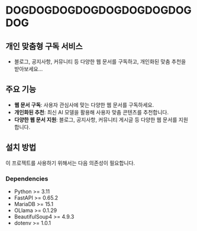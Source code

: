 # DOGDOGDOGDOGDOGDOGDOGDOGDOG

## 개인 맞춤형 구독 서비스

- 블로그, 공지사항, 커뮤니티 등 다양한 웹 문서를 구독하고, 개인화된 맞춤 추천을 받아보세요...


## 주요 기능

- **웹 문서 구독**: 사용자 관심사에 맞는 다양한 웹 문서를 구독하세요.
- **개인화된 추천**: 최신 AI 모델을 활용해 사용자 맞춤 콘텐츠를 추천합니다.
- **다양한 웹 문서 지원**: 블로그, 공지사항, 커뮤니티 게시글 등 다양한 웹 문서를 지원합니다.

## 설치 방법

이 프로젝트를 사용하기 위해서는 다음 의존성이 필요합니다.

### Dependencies

- Python >= 3.11
- FastAPI >= 0.65.2
- MariaDB >= 15.1
- OLlama >= 0.1.29
- BeautifulSoup4 >= 4.9.3
- dotenv >= 1.0.1